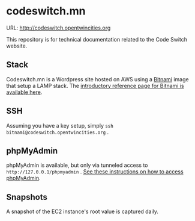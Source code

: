 # codeswitch.mn

URL: http://codeswitch.opentwincities.org

This repository is for technical documentation related to the Code Switch website.

## Stack

Codeswitch.mn is a Wordpress site hosted on AWS using a [Bitnami](https://aws.amazon.com/marketplace/pp/B007ALICSY) image that setup a LAMP stack. The [introductory reference page for Bitnami is available here](http://codeswitch.opentwincities.org/bitnami/index.html).

## SSH

Assuming you have a key setup, simply `ssh bitnami@codeswitch.opentwincities.org` .

## phpMyAdmin

phpMyAdmin is available, but only via tunneled access to `http://127.0.0.1/phpmyadmin` . [See these instructions on how to access phpMyAdmin](https://wiki.bitnami.com/Components/phpMyAdmin#How_to_enable_phpMyAdmin_or_phpPgAdmin_to_be_accessed_remotely.3f).

## Snapshots

A snapshot of the EC2 instance's root value is captured daily.
